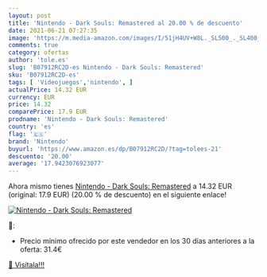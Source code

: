 ```yaml
---
layout: post
title: 'Nintendo - Dark Souls: Remastered al 20.00 % de descuento'
date: 2021-06-21 07:27:35
image: 'https://m.media-amazon.com/images/I/51jH4UV+W8L._SL500_._SL400_.jpg'
comments: true
category: ofertas
author: 'tole.es'
slug: 'B07912RC2D-es Nintendo - Dark Souls: Remastered'
sku: 'B07912RC2D-es'
tags: [ 'Videojuegos','nintendo', ]
actualPrice: 14.32 EUR
currency: EUR
price: 14.32
comparePrice: 17.9 EUR
prodname: 'Nintendo - Dark Souls: Remastered'
country: 'es'
flag: '🇪🇸'
brand: 'Nintendo'
buyurl: 'https://www.amazon.es/dp/B07912RC2D/?tag=tolees-21'
descuento: '20.00'
average: '17.9423076923077'
---
```


Ahora mismo tienes [Nintendo - Dark Souls: Remastered](https://www.amazon.es/dp/B07912RC2D/?tag=tolees-21) a 14.32 EUR (original: 17.9 EUR) (20.00 %  de descuento) en el siguiente enlace!

[![Nintendo - Dark Souls: Remastered](https://m.media-amazon.com/images/I/51jH4UV+W8L._SL500_._SL400_.jpg)](https://www.amazon.es/dp/B07912RC2D/?tag=tolees-21)

🔎:

- Precio mínimo ofrecido por este vendedor en los 30 días anteriores a la oferta: 31.4€

[🛒 Visítala!!!](https://www.amazon.es/dp/B07912RC2D/?tag=tolees-21)
